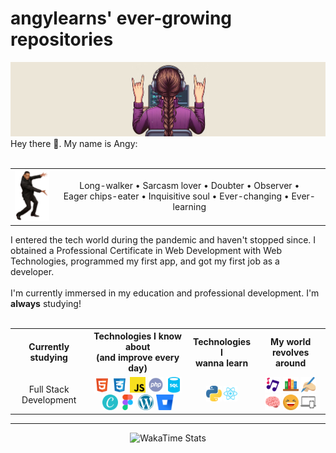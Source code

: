 <main class="container">
    <h1>angylearns' ever-growing repositories</h1>
        <img src="img/header4.png">
    <section>
        Hey there 🤘. My name is Angy: <br><br>
        <table align="center">
            <tr>
                <td><img src="img/willsmith.png" width="60px"></td>
                <td align="center">Long-walker • Sarcasm lover • Doubter • Observer •<br> Eager chips-eater • Inquisitive soul • Ever-changing • Ever-learning</td>
            </tr>
        </table>
        I entered the tech world during the pandemic and haven't stopped since. I obtained a Professional Certificate in Web Development with Web Technologies, programmed my first app, and got my first job as a developer. 
        <br><br>
        I'm currently immersed in my education and professional development. I'm <strong>always</strong> studying!
    </section><br>
        <table align="center">
            <tr>
                <th>Currently studying</th>
                <th>Technologies I know about <br> (and improve every day)</th>
                <th>Technologies I<br>wanna learn</th>
                <th>My world revolves around</th>
            </tr>
            <tr>
                <td align="center">Full Stack Development</td>
                <td align="center">
                    <img src="img/icons/html.svg" style="height: 25px;">
                    <img src="img/icons/css.svg" style="height: 25px;">
                    <img src="img/icons/js.svg" style="height: 25px;">
                    <img src="img/icons/php.svg" style="height: 25px;">
                    <img src="img/icons/sql.svg" style="height: 25px;">
                    <img src="img/icons/canva.svg" style="height: 25px;">
                    <img src="img/icons/figma.svg" style="height: 25px;">
                    <img src="img/icons/wp.svg" style="height: 25px;">
                    <img src="img/icons/bitbucket.svg" style="height: 25px;">
                </td>
                <td align="center">
                    <img src="img/icons/python.svg" style="height: 25px;">
                    <img src="img/icons/react.svg" style="height: 25px;">
                </td>
                <td align="center">
                    <img src="img/icons/music.svg" style="height: 25px;">
                    <img src="img/icons/books.svg" style="height: 25px;">
                    <img src="img/icons/writing.svg" style="height: 25px;">
                    <img src="img/icons/brain.svg" style="height: 25px;">
                    <img src="img/icons/laughing.svg" style="height: 25px;">
                    <img src="img/icons/devices.svg" style="height: 25px;">
                </td>
            </tr>
        </table>
    </section>
    <hr>
    <div align="center"><img src="https://github-readme-stats.vercel.app/api/wakatime?username=angylearns&layout=compact&custom_title=How%20obsessed%20I've%20been%20with%20coding%20in%20the%20last%207%20days&theme=highcontrast" alt="WakaTime Stats" width="600px"></div>
</main>

